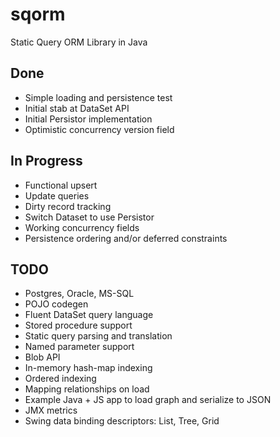 sqorm
=====

Static Query ORM Library in Java


Done
----
* Simple loading and persistence test
* Initial stab at DataSet API 
* Initial Persistor implementation
* Optimistic concurrency version field

In Progress
-----------
* Functional upsert
* Update queries
* Dirty record tracking
* Switch Dataset to use Persistor
* Working concurrency fields
* Persistence ordering and/or deferred constraints

TODO
----
* Postgres, Oracle, MS-SQL
* POJO codegen
* Fluent DataSet query language
* Stored procedure support
* Static query parsing and translation
* Named parameter support
* Blob API
* In-memory hash-map indexing
* Ordered indexing
* Mapping relationships on load
* Example Java + JS app to load graph and serialize to JSON
* JMX metrics
* Swing data binding descriptors: List, Tree, Grid
